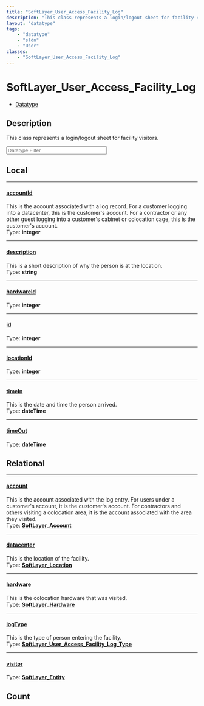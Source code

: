 ```yaml
---
title: "SoftLayer_User_Access_Facility_Log"
description: "This class represents a login/logout sheet for facility visitors."
layout: "datatype"
tags:
    - "datatype"
    - "sldn"
    - "User"
classes:
    - "SoftLayer_User_Access_Facility_Log"
---
```


# SoftLayer_User_Access_Facility_Log
<div id='service-datatype'>
    <ul id='sldn-reference-tabs'>
        <li id='datatype'> <a href='/reference/datatypes/SoftLayer_User_Access_Facility_Log' >Datatype</a></li>
    </ul>
</div>

## Description 


This class represents a login/logout sheet for facility visitors.





<!-- Filer BEGIN -->
<div class="view-filters">
        <div class="clearfix">
            <div class="search-input-box">
                <input placeholder="Datatype Filter" onkeyup="titleSearch(inputId='prop-input', divId='properties', elementClass='prop-row')" 
                    type="text" id="prop-input" value="" size="30" maxlength="128" class="form-text">
            </div>
        </div>
</div>
<!-- Filer END -->

<div id="properties" class="content">
<div id="localProperties" class="prop-content" >

## Local
<div class="prop-row">

-----
[accountId]: #accountid
#### [accountId]
This is the account associated with a log record. For a customer logging into a datacenter, this is the customer's account. For a contractor or any other guest logging into a customer's cabinet or colocation cage, this is the customer's account.   
<span class="type-label">Type: </span>**integer**  



</div>
<div class="prop-row">

-----
[description]: #description
#### [description]
This is a short description of why the person is at the location.   
<span class="type-label">Type: </span>**string**  



</div>
<div class="prop-row">

-----
[hardwareId]: #hardwareid
#### [hardwareId]
  
<span class="type-label">Type: </span>**integer**  



</div>
<div class="prop-row">

-----
[id]: #id
#### [id]
  
<span class="type-label">Type: </span>**integer**  



</div>
<div class="prop-row">

-----
[locationId]: #locationid
#### [locationId]
  
<span class="type-label">Type: </span>**integer**  



</div>
<div class="prop-row">

-----
[timeIn]: #timein
#### [timeIn]
This is the date and time the person arrived.   
<span class="type-label">Type: </span>**dateTime**  



</div>
<div class="prop-row">

-----
[timeOut]: #timeout
#### [timeOut]
  
<span class="type-label">Type: </span>**dateTime**  



</div>
</div>
<!-- LOCAL PROPERTY END -->

<div id="relationalProperties"  class="prop-content" >

## Relational
<div class="prop-row">

-----
[account]: #account
#### [account]
This is the account associated with the log entry. For users under a customer's account, it is the customer's account. For contractors and others visiting a colocation area, it is the account associated with the area they visited.  
<span class="type-label">Type: </span>**<a href='/reference/datatypes/SoftLayer_Account'>SoftLayer_Account </a>**  



</div>
<div class="prop-row">

-----
[datacenter]: #datacenter
#### [datacenter]
This is the location of the facility.  
<span class="type-label">Type: </span>**<a href='/reference/datatypes/SoftLayer_Location'>SoftLayer_Location </a>**  



</div>
<div class="prop-row">

-----
[hardware]: #hardware
#### [hardware]
This is the colocation hardware that was visited.  
<span class="type-label">Type: </span>**<a href='/reference/datatypes/SoftLayer_Hardware'>SoftLayer_Hardware </a>**  



</div>
<div class="prop-row">

-----
[logType]: #logtype
#### [logType]
This is the type of person entering the facility.  
<span class="type-label">Type: </span>**<a href='/reference/datatypes/SoftLayer_User_Access_Facility_Log_Type'>SoftLayer_User_Access_Facility_Log_Type </a>**  



</div>
<div class="prop-row">

-----
[visitor]: #visitor
#### [visitor]
  
<span class="type-label">Type: </span>**<a href='/reference/datatypes/SoftLayer_Entity'>SoftLayer_Entity </a>**  



</div>

## Count
</div>


